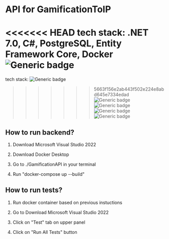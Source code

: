 # API for GamificationToIP

<<<<<<< HEAD
tech stack: .NET 7.0, C#, PostgreSQL, Entity Framework Core, Docker
![Generic badge](https://img.shields.io/badge/.NET-7.0-green.svg)
=======
tech stack:
![Generic badge](https://img.shields.io/badge/.NET-6.0-green.svg)
>>>>>>> 5663f156e2ab443f502e224e8abd645e7334edad
![Generic badge](https://img.shields.io/badge/C%23-9.0-blue.svg)
![Generic badge](https://img.shields.io/badge/PostgreSQL-13.4-blue.svg)
![Generic badge](https://img.shields.io/badge/Entity%20Framework%20Core-6.0.0-blue.svg)
![Generic badge](https://img.shields.io/badge/Docker-20.10.8-blue.svg)

## How to run backend?

1. Download Microsoft Visual Studio 2022

2. Download Docker Desktop

3. Go to ./GamificationAPI in your terminal

4. Run "docker-compose up --build"

## How to run tests?

1. Run docker container based on previous instuctions

2. Go to Download Microsoft Visual Studio 2022

3. Click on "Test" tab on upper panel

4. Click on "Run All Tests" button




